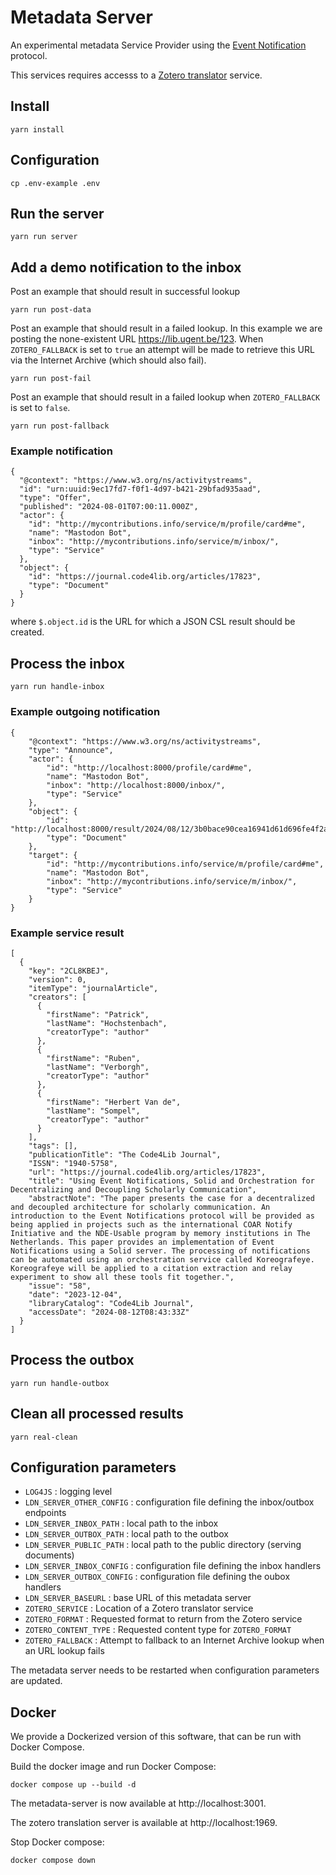 # Metadata Server

An experimental metadata Service Provider using the [Event Notification](https://www.eventnotifications.net) protocol.

This services requires accesss to a [Zotero translator](https://github.com/zotero/translation-server) service.

## Install

```
yarn install
```

## Configuration

```
cp .env-example .env
```

## Run the server

```
yarn run server
```

## Add a demo notification to the inbox 

Post an example that should result in successful lookup

```
yarn run post-data 
```

Post an example that should result in a failed lookup. In this example we are posting the none-existent URL https://lib.ugent.be/123. When `ZOTERO_FALLBACK` is set to `true` an attempt will be made to retrieve this URL via the Internet Archive (which should also fail).

```
yarn run post-fail
```

Post an example that should result in a failed lookup when `ZOTERO_FALLBACK` is set to `false`. 

```
yarn run post-fallback
```

### Example notification

```
{
  "@context": "https://www.w3.org/ns/activitystreams",
  "id": "urn:uuid:9ec17fd7-f0f1-4d97-b421-29bfad935aad",
  "type": "Offer",
  "published": "2024-08-01T07:00:11.000Z",
  "actor": {
    "id": "http://mycontributions.info/service/m/profile/card#me",
    "name": "Mastodon Bot",
    "inbox": "http://mycontributions.info/service/m/inbox/",
    "type": "Service"
  },
  "object": {
    "id": "https://journal.code4lib.org/articles/17823",
    "type": "Document"
  }
}
```

where `$.object.id` is the URL for which a JSON CSL result should be created.

## Process the inbox

```
yarn run handle-inbox
```

### Example outgoing notification

```
{
    "@context": "https://www.w3.org/ns/activitystreams",
    "type": "Announce",
    "actor": {
        "id": "http://localhost:8000/profile/card#me",
        "name": "Mastodon Bot",
        "inbox": "http://localhost:8000/inbox/",
        "type": "Service"
    },
    "object": {
        "id": "http://localhost:8000/result/2024/08/12/3b0bace90cea16941d61d696fe4f2a87.json",
        "type": "Document"
    },
    "target": {
        "id": "http://mycontributions.info/service/m/profile/card#me",
        "name": "Mastodon Bot",
        "inbox": "http://mycontributions.info/service/m/inbox/",
        "type": "Service"
    }
}
```

### Example service result

```
[
  {
    "key": "2CL8KBEJ",
    "version": 0,
    "itemType": "journalArticle",
    "creators": [
      {
        "firstName": "Patrick",
        "lastName": "Hochstenbach",
        "creatorType": "author"
      },
      {
        "firstName": "Ruben",
        "lastName": "Verborgh",
        "creatorType": "author"
      },
      {
        "firstName": "Herbert Van de",
        "lastName": "Sompel",
        "creatorType": "author"
      }
    ],
    "tags": [],
    "publicationTitle": "The Code4Lib Journal",
    "ISSN": "1940-5758",
    "url": "https://journal.code4lib.org/articles/17823",
    "title": "Using Event Notifications, Solid and Orchestration for Decentralizing and Decoupling Scholarly Communication",
    "abstractNote": "The paper presents the case for a decentralized and decoupled architecture for scholarly communication. An introduction to the Event Notifications protocol will be provided as being applied in projects such as the international COAR Notify Initiative and the NDE-Usable program by memory institutions in The Netherlands. This paper provides an implementation of Event Notifications using a Solid server. The processing of notifications can be automated using an orchestration service called Koreografeye. Koreografeye will be applied to a citation extraction and relay experiment to show all these tools fit together.",
    "issue": "58",
    "date": "2023-12-04",
    "libraryCatalog": "Code4Lib Journal",
    "accessDate": "2024-08-12T08:43:33Z"
  }
]
```

## Process the outbox

```
yarn run handle-outbox
```

## Clean all processed results

```
yarn real-clean
```

## Configuration parameters

- `LOG4JS` : logging level
- `LDN_SERVER_OTHER_CONFIG` : configuration file defining the inbox/outbox endpoints
- `LDN_SERVER_INBOX_PATH` : local path to the inbox
- `LDN_SERVER_OUTBOX_PATH` : local path to the outbox
- `LDN_SERVER_PUBLIC_PATH` : local path to the public directory (serving documents)
- `LDN_SERVER_INBOX_CONFIG` : configuration file defining the inbox handlers
- `LDN_SERVER_OUTBOX_CONFIG` : configuration file defining the oubox handlers
- `LDN_SERVER_BASEURL` : base URL of this metadata server
- `ZOTERO_SERVICE` : Location of a Zotero translator service
- `ZOTERO_FORMAT` : Requested format to return from the Zotero service
- `ZOTERO_CONTENT_TYPE` : Requested content type for `ZOTERO_FORMAT`
- `ZOTERO_FALLBACK` : Attempt to fallback to an Internet Archive lookup when an URL lookup fails

The metadata server needs to be restarted when configuration parameters are updated.

## Docker

We provide a Dockerized version of this software, that can be run with Docker Compose.

Build the docker image and run Docker Compose:

```
docker compose up --build -d
```

The metadata-server is now available at http://localhost:3001.

The zotero translation server is available at http://localhost:1969.

Stop Docker compose:

```
docker compose down
```